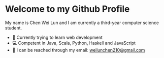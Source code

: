 # Welcome to my Github Profile

My name is Chen Wei Lun and I am currently a third-year computer science student.

- 📖 Currently trying to learn web development
- 💻 Competent in Java, Scala, Python, Haskell and JavaScript
- 📧 I can be reached through my email: weilunchen210@gmail.com

